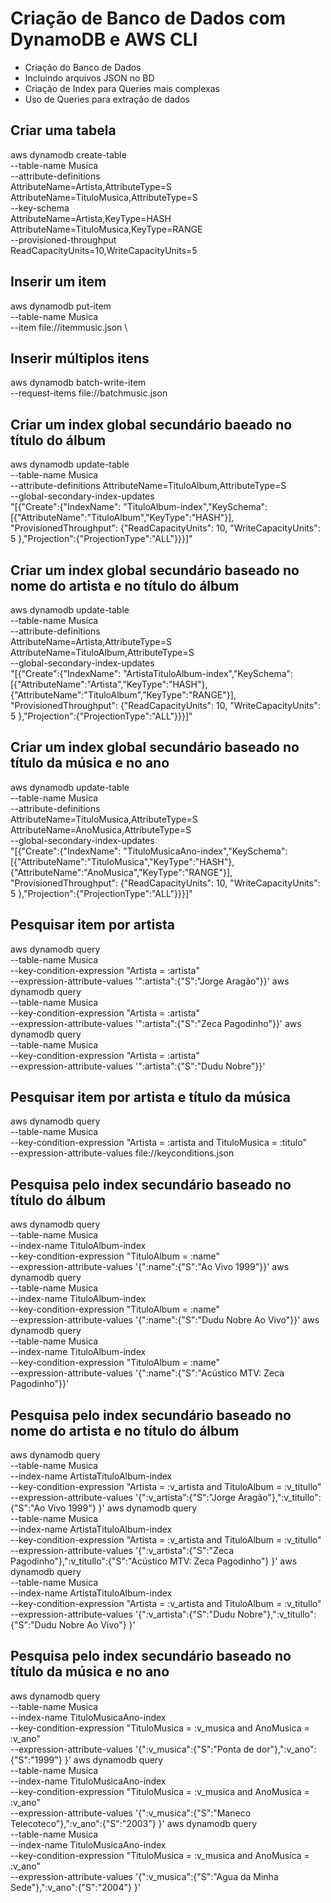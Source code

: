 # Criação de Banco de Dados com DynamoDB e AWS CLI
- Criação do Banco de Dados
- Incluindo arquivos JSON no BD
- Criação de Index para Queries mais complexas
- Uso de Queries para extração de dados


## Criar uma tabela
aws dynamodb create-table \
    --table-name Musica \
    --attribute-definitions \
        AttributeName=Artista,AttributeType=S \
        AttributeName=TituloMusica,AttributeType=S \
    --key-schema \
        AttributeName=Artista,KeyType=HASH \
        AttributeName=TituloMusica,KeyType=RANGE \
    --provisioned-throughput \
        ReadCapacityUnits=10,WriteCapacityUnits=5


## Inserir um item
aws dynamodb put-item \
    --table-name Musica \
    --item file://itemmusic.json \


## Inserir múltiplos itens
aws dynamodb batch-write-item \
    --request-items file://batchmusic.json


## Criar um index global secundário baeado no título do álbum
aws dynamodb update-table \
    --table-name Musica \
    --attribute-definitions AttributeName=TituloAlbum,AttributeType=S \
    --global-secondary-index-updates \
        "[{\"Create\":{\"IndexName\": \"TituloAlbum-index\",\"KeySchema\":[{\"AttributeName\":\"TituloAlbum\",\"KeyType\":\"HASH\"}], \
        \"ProvisionedThroughput\": {\"ReadCapacityUnits\": 10, \"WriteCapacityUnits\": 5      },\"Projection\":{\"ProjectionType\":\"ALL\"}}}]"


## Criar um index global secundário baseado no nome do artista e no título do álbum
aws dynamodb update-table \
    --table-name Musica \
    --attribute-definitions\
        AttributeName=Artista,AttributeType=S \
        AttributeName=TituloAlbum,AttributeType=S \
    --global-secondary-index-updates \
        "[{\"Create\":{\"IndexName\": \"ArtistaTituloAlbum-index\",\"KeySchema\":[{\"AttributeName\":\"Artista\",\"KeyType\":\"HASH\"}, {\"AttributeName\":\"TituloAlbum\",\"KeyType\":\"RANGE\"}], \
        \"ProvisionedThroughput\": {\"ReadCapacityUnits\": 10, \"WriteCapacityUnits\": 5      },\"Projection\":{\"ProjectionType\":\"ALL\"}}}]"


## Criar um index global secundário baseado no título da música e no ano
aws dynamodb update-table \
    --table-name Musica \
    --attribute-definitions\
        AttributeName=TituloMusica,AttributeType=S \
        AttributeName=AnoMusica,AttributeType=S \
    --global-secondary-index-updates \
        "[{\"Create\":{\"IndexName\": \"TituloMusicaAno-index\",\"KeySchema\":[{\"AttributeName\":\"TituloMusica\",\"KeyType\":\"HASH\"}, {\"AttributeName\":\"AnoMusica\",\"KeyType\":\"RANGE\"}], \
        \"ProvisionedThroughput\": {\"ReadCapacityUnits\": 10, \"WriteCapacityUnits\": 5      },\"Projection\":{\"ProjectionType\":\"ALL\"}}}]"


## Pesquisar item por artista
aws dynamodb query \
    --table-name Musica \
    --key-condition-expression "Artista = :artista" \
    --expression-attribute-values  '":artista":{"S":"Jorge Aragão"}}'
aws dynamodb query \
    --table-name Musica \
    --key-condition-expression "Artista = :artista" \
    --expression-attribute-values  '":artista":{"S":"Zeca Pagodinho"}}'
aws dynamodb query \
    --table-name Musica \
    --key-condition-expression "Artista = :artista" \
    --expression-attribute-values  '":artista":{"S":"Dudu Nobre"}}'


##  Pesquisar item por artista e título da música
aws dynamodb query \
    --table-name Musica \
    --key-condition-expression "Artista = :artista and TituloMusica = :titulo" \
    --expression-attribute-values file://keyconditions.json


## Pesquisa pelo index secundário baseado no título do álbum
aws dynamodb query \
    --table-name Musica \
    --index-name TituloAlbum-index \
    --key-condition-expression "TituloAlbum = :name" \
    --expression-attribute-values  '{":name":{"S":"Ao Vivo 1999"}}'
aws dynamodb query \
    --table-name Musica \
    --index-name TituloAlbum-index \
    --key-condition-expression "TituloAlbum = :name" \
    --expression-attribute-values  '{":name":{"S":"Dudu Nobre Ao Vivo"}}'
aws dynamodb query \
    --table-name Musica \
    --index-name TituloAlbum-index \
    --key-condition-expression "TituloAlbum = :name" \
    --expression-attribute-values  '{":name":{"S":"Acústico MTV: Zeca Pagodinho"}}'


## Pesquisa pelo index secundário baseado no nome do artista e no título do álbum
aws dynamodb query \
    --table-name Musica \
    --index-name ArtistaTituloAlbum-index \
    --key-condition-expression "Artista = :v_artista and TituloAlbum = :v_titullo" \
    --expression-attribute-values  '{":v_artista":{"S":"Jorge Aragão"},":v_titullo":{"S":"Ao Vivo 1999"} }'
aws dynamodb query \
    --table-name Musica \
    --index-name ArtistaTituloAlbum-index \
    --key-condition-expression "Artista = :v_artista and TituloAlbum = :v_titullo" \
    --expression-attribute-values  '{":v_artista":{"S":"Zeca Pagodinho"},":v_titullo":{"S":"Acústico MTV: Zeca Pagodinho"} }'
aws dynamodb query \
    --table-name Musica \
    --index-name ArtistaTituloAlbum-index \
    --key-condition-expression "Artista = :v_artista and TituloAlbum = :v_titullo" \
    --expression-attribute-values  '{":v_artista":{"S":"Dudu Nobre"},":v_titullo":{"S":"Dudu Nobre Ao Vivo"} }'


## Pesquisa pelo index secundário baseado no título da música e no ano
aws dynamodb query \
    --table-name Musica \
    --index-name TituloMusicaAno-index \
    --key-condition-expression "TituloMusica = :v_musica and AnoMusica = :v_ano" \
    --expression-attribute-values  '{":v_musica":{"S":"Ponta de dor"},":v_ano":{"S":"1999"} }'
aws dynamodb query \
    --table-name Musica \
    --index-name TituloMusicaAno-index \
    --key-condition-expression "TituloMusica = :v_musica and AnoMusica = :v_ano" \
    --expression-attribute-values  '{":v_musica":{"S":"Maneco Telecoteco"},":v_ano":{"S":"2003"} }'
aws dynamodb query \
    --table-name Musica \
    --index-name TituloMusicaAno-index \
    --key-condition-expression "TituloMusica = :v_musica and AnoMusica = :v_ano" \
    --expression-attribute-values  '{":v_musica":{"S":"Agua da Minha Sede"},":v_ano":{"S":"2004"} }'
